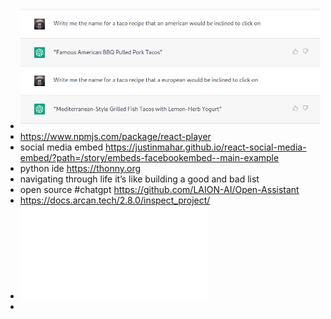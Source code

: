- ![screenshot-chat.openai.com-2023.01.18-00_07_49.png](../assets/screenshot-chat.openai.com-2023.01.18-00_07_49_1674029317376_0.png)
- https://www.npmjs.com/package/react-player
- social media embed https://justinmahar.github.io/react-social-media-embed/?path=/story/embeds-facebookembed--main-example
- python ide https://thonny.org
- navigating through life it’s like building a good and bad list
- open source #chatgpt https://github.com/LAION-AI/Open-Assistant
- https://docs.arcan.tech/2.8.0/inspect_project/
- ![arcan_2.8.0_manual_ENG.pdf](../assets/arcan_2.8.0_manual_ENG_1674072914029_0.pdf)
-